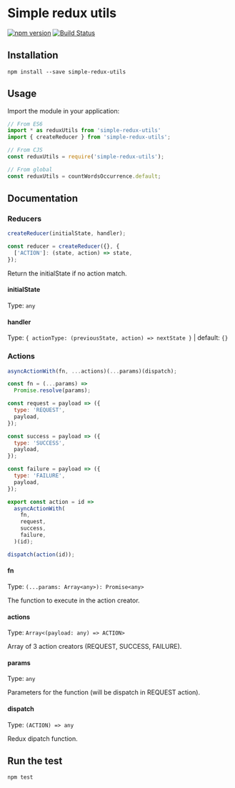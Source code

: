# Simple redux utils

[![npm version](https://badge.fury.io/js/simple-redux-utils.svg)](https://badge.fury.io/js/simple-redux-utils) [![Build Status](https://travis-ci.org/samouss/simple-redux-utils.svg?branch=master)](https://travis-ci.org/samouss/simple-redux-utils)

## Installation

```
npm install --save simple-redux-utils
```

## Usage

Import the module in your application:

```js
// From ES6
import * as reduxUtils from 'simple-redux-utils'
import { createReducer } from 'simple-redux-utils';

// From CJS
const reduxUtils = require('simple-redux-utils');

// From global
const reduxUtils = countWordsOccurrence.default;
```

## Documentation

### Reducers

```js
createReducer(initialState, handler);

const reducer = createReducer({}, {
  ['ACTION']: (state, action) => state,
});
```

Return the initialState if no action match.

#### **initialState**

Type: `any`

#### **handler**

Type: `{ actionType: (previousState, action) => nextState }` | default: `{}`

### Actions

```js
asyncActionWith(fn, ...actions)(...params)(dispatch);

const fn = (...params) =>
  Promise.resolve(params);

const request = payload => ({
  type: 'REQUEST',
  payload,
});

const success = payload => ({
  type: 'SUCCESS',
  payload,
});

const failure = payload => ({
  type: 'FAILURE',
  payload,
});

export const action = id =>
  asyncActionWith(
    fn,
    request,
    success,
    failure,
  )(id);

dispatch(action(id));

```

#### **fn**

Type: `(...params: Array<any>): Promise<any>`

The function to execute in the action creator.

#### **actions**

Type: `Array<(payload: any) => ACTION>`

Array of 3 action creators (REQUEST, SUCCESS, FAILURE).

#### **params**

Type: `any`

Parameters for the function (will be dispatch in REQUEST action).

#### **dispatch**

Type: `(ACTION) => any`

Redux dipatch function.

## Run the test

```
npm test
```
